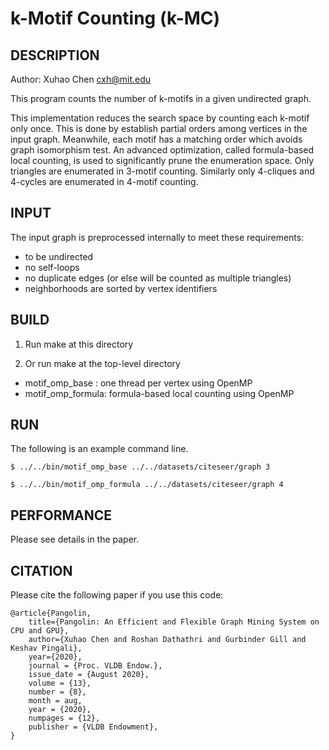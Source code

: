 k-Motif Counting (k-MC)
================================================================================

DESCRIPTION 
--------------------------------------------------------------------------------

Author: Xuhao Chen <cxh@mit.edu>

This program counts the number of k-motifs in a given undirected graph.

This implementation reduces the search space by counting each k-motif only once.
This is done by establish partial orders among vertices in the input graph.
Meanwhile, each motif has a matching order which avoids graph isomorphism test.
An advanced optimization, called formula-based local counting, is used
to significantly prune the enumeration space. Only triangles are enumerated
in 3-motif counting. Similarly only 4-cliques and 4-cycles are enumerated
in 4-motif counting.

INPUT
--------------------------------------------------------------------------------

The input graph is preprocessed internally to meet these requirements:
  - to be undirected
  - no self-loops
  - no duplicate edges (or else will be counted as multiple triangles)
  - neighborhoods are sorted by vertex identifiers

BUILD
--------------------------------------------------------------------------------

1. Run make at this directory

2. Or run make at the top-level directory

  - motif_omp_base : one thread per vertex using OpenMP
  - motif_omp_formula: formula-based local counting using OpenMP

RUN
--------------------------------------------------------------------------------

The following is an example command line.

`$ ../../bin/motif_omp_base ../../datasets/citeseer/graph 3`

`$ ../../bin/motif_omp_formula ../../datasets/citeseer/graph 4`

PERFORMANCE
--------------------------------------------------------------------------------

Please see details in the paper.

CITATION
--------------------------------------------------------------------------------

Please cite the following paper if you use this code:

```
@article{Pangolin,
	title={Pangolin: An Efficient and Flexible Graph Mining System on CPU and GPU},
	author={Xuhao Chen and Roshan Dathathri and Gurbinder Gill and Keshav Pingali},
	year={2020},
	journal = {Proc. VLDB Endow.},
	issue_date = {August 2020},
	volume = {13},
	number = {8},
	month = aug,
	year = {2020},
	numpages = {12},
	publisher = {VLDB Endowment},
}
```

